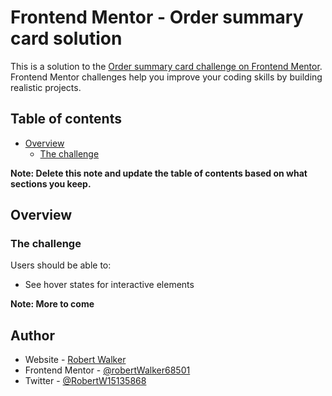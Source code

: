 # Frontend Mentor - Order summary card solution

This is a solution to the [Order summary card challenge on Frontend Mentor](https://www.frontendmentor.io/challenges/order-summary-component-QlPmajDUj). Frontend Mentor challenges help you improve your coding skills by building realistic projects. 

## Table of contents

- [Overview](#overview)
  - [The challenge](#the-challenge)
  

**Note: Delete this note and update the table of contents based on what sections you keep.**

## Overview

### The challenge

Users should be able to:

- See hover states for interactive elements

**Note: More to come**

## Author

- Website - [Robert Walker](https://www.walker-designs.com)
- Frontend Mentor - [@robertWalker68501](https://www.frontendmentor.io/profile/robertWalker68501)
- Twitter - [@RobertW15135868](https://www.twitter.com/@RobertW15135868)